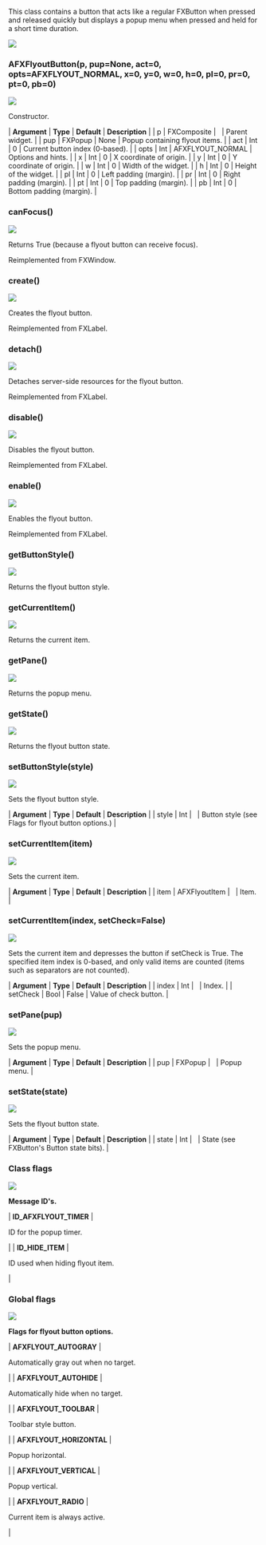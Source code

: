 This class contains a button that acts like a regular FXButton when pressed and released quickly but displays a popup menu when pressed and held for a short time duration.

![](https://help.3ds.com/2023/English/DSSIMULIA_Established/SIMACAERefImages/gui-afxflyoutbutton.png)

### AFXFlyoutButton(p, pup=None, act=0, opts=AFXFLYOUT_NORMAL, x=0, y=0, w=0, h=0, pl=0, pr=0, pt=0, pb=0)  
![](https://help.3ds.com/2023/English/DSSIMULIA_Established/IconsReference/butix_top_wline.png)

Constructor.

| **Argument** | **Type** | **Default** | **Description** |
| p | FXComposite |   | Parent widget. |
| pup | FXPopup | None | Popup containing flyout items. |
| act | Int | 0 | Current button index (0-based). |
| opts | Int | AFXFLYOUT_NORMAL | Options and hints. |
| x | Int | 0 | X coordinate of origin. |
| y | Int | 0 | Y coordinate of origin. |
| w | Int | 0 | Width of the widget. |
| h | Int | 0 | Height of the widget. |
| pl | Int | 0 | Left padding (margin). |
| pr | Int | 0 | Right padding (margin). |
| pt | Int | 0 | Top padding (margin). |
| pb | Int | 0 | Bottom padding (margin). |

### canFocus()  
![](https://help.3ds.com/2023/English/DSSIMULIA_Established/IconsReference/butix_top_wline.png)

Returns True (because a flyout button can receive focus).

Reimplemented from FXWindow.

### create()  
![](https://help.3ds.com/2023/English/DSSIMULIA_Established/IconsReference/butix_top_wline.png)

Creates the flyout button.

Reimplemented from FXLabel.

### detach()  
![](https://help.3ds.com/2023/English/DSSIMULIA_Established/IconsReference/butix_top_wline.png)

Detaches server-side resources for the flyout button.

Reimplemented from FXLabel.

### disable()  
![](https://help.3ds.com/2023/English/DSSIMULIA_Established/IconsReference/butix_top_wline.png)

Disables the flyout button.

Reimplemented from FXLabel.

### enable()  
![](https://help.3ds.com/2023/English/DSSIMULIA_Established/IconsReference/butix_top_wline.png)

Enables the flyout button.

Reimplemented from FXLabel.

### getButtonStyle()  
![](https://help.3ds.com/2023/English/DSSIMULIA_Established/IconsReference/butix_top_wline.png)

Returns the flyout button style.

### getCurrentItem()  
![](https://help.3ds.com/2023/English/DSSIMULIA_Established/IconsReference/butix_top_wline.png)

Returns the current item.

### getPane()  
![](https://help.3ds.com/2023/English/DSSIMULIA_Established/IconsReference/butix_top_wline.png)

Returns the popup menu.

### getState()  
![](https://help.3ds.com/2023/English/DSSIMULIA_Established/IconsReference/butix_top_wline.png)

Returns the flyout button state.

### setButtonStyle(style)  
![](https://help.3ds.com/2023/English/DSSIMULIA_Established/IconsReference/butix_top_wline.png)

Sets the flyout button style.

| **Argument** | **Type** | **Default** | **Description** |
| style | Int |   | Button style (see Flags for flyout button options.) |

### setCurrentItem(item)  
![](https://help.3ds.com/2023/English/DSSIMULIA_Established/IconsReference/butix_top_wline.png)

Sets the current item.

| **Argument** | **Type** | **Default** | **Description** |
| item | AFXFlyoutItem |   | Item. |

### setCurrentItem(index, setCheck=False)  
![](https://help.3ds.com/2023/English/DSSIMULIA_Established/IconsReference/butix_top_wline.png)

Sets the current item and depresses the button if setCheck is True. The specified item index is 0-based, and only valid items are counted (items such as separators are not counted).

| **Argument** | **Type** | **Default** | **Description** |
| index | Int |   | Index. |
| setCheck | Bool | False | Value of check button. |

### setPane(pup)  
![](https://help.3ds.com/2023/English/DSSIMULIA_Established/IconsReference/butix_top_wline.png)

Sets the popup menu.

| **Argument** | **Type** | **Default** | **Description** |
| pup | FXPopup |   | Popup menu. |

### setState(state)  
![](https://help.3ds.com/2023/English/DSSIMULIA_Established/IconsReference/butix_top_wline.png)

Sets the flyout button state.

| **Argument** | **Type** | **Default** | **Description** |
| state | Int |   | State (see FXButton's Button state bits). |

### Class flags  
![](https://help.3ds.com/2023/English/DSSIMULIA_Established/IconsReference/butix_top_wline.png)


**Message ID's.**

| **ID\_AFXFLYOUT\_TIMER** | 

ID for the popup timer.

 |
| **ID\_HIDE\_ITEM** | 

ID used when hiding flyout item.

 |

### Global flags  
![](https://help.3ds.com/2023/English/DSSIMULIA_Established/IconsReference/butix_top_wline.png)


**Flags for flyout button options.**

| **AFXFLYOUT_AUTOGRAY** | 

Automatically gray out when no target.

 |
| **AFXFLYOUT_AUTOHIDE** | 

Automatically hide when no target.

 |
| **AFXFLYOUT_TOOLBAR** | 

Toolbar style button.

 |
| **AFXFLYOUT_HORIZONTAL** | 

Popup horizontal.

 |
| **AFXFLYOUT_VERTICAL** | 

Popup vertical.

 |
| **AFXFLYOUT_RADIO** | 

Current item is always active.

 |